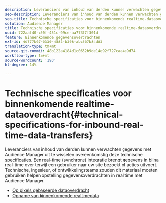 ```yaml
---
description: Leveranciers van inhoud van derden kunnen verwachten gegevens met Audience Manager uit te wisselen overeenkomstig deze technische specificaties. Een real-time (synchrone) integratie brengt gegevens in bijna real-time over terwijl een gebruiker naar uw site bezoekt of acties uitvoert. Technische, ingenieur, of ontwikkelingsteams zouden dit materiaal moeten gebruiken helpen opstelling gegevensoverdrachten in real time met Audience Manager.
seo-description: Leveranciers van inhoud van derden kunnen verwachten gegevens met Audience Manager uit te wisselen overeenkomstig deze technische specificaties. Een real-time (synchrone) integratie brengt gegevens in bijna real-time over terwijl een gebruiker naar uw site bezoekt of acties uitvoert. Technische, ingenieur, of ontwikkelingsteams zouden dit materiaal moeten gebruiken helpen opstelling gegevensoverdrachten in real time met Audience Manager.
seo-title: Technische specificaties voor binnenkomende realtime-dataoverdracht
solution: Audience Manager
title: Technische specificaties voor binnenkomende realtime-dataoverdracht
uuid: 722aaf40-c60f-451c-99ce-aa773f7f301d
feature: Binnenkomende gegevensoverdrachten
exl-id: 4d777b67-6330-4582-b398-abc267b84d83
translation-type: tm+mt
source-git-commit: 48b122a4184d1c0662b9de14e92f727caa4a9d74
workflow-type: tm+mt
source-wordcount: '193'
ht-degree: 14%

---
```


# Technische specificaties voor binnenkomende realtime-dataoverdracht{#technical-specifications-for-inbound-real-time-data-transfers}

Leveranciers van inhoud van derden kunnen verwachten gegevens met Audience Manager uit te wisselen overeenkomstig deze technische specificaties. Een real-time (synchrone) integratie brengt gegevens in bijna real-time over terwijl een gebruiker naar uw site bezoekt of acties uitvoert. Technische, ingenieur, of ontwikkelingsteams zouden dit materiaal moeten gebruiken helpen opstelling gegevensoverdrachten in real time met Audience Manager.

<!-- c_rt_realtime_intro.xml -->

* [Op pixels gebaseerde dataoverdracht](/help/using/integration/sending-audience-data/real-time-data-integration/pixel-based-data-transfer.md)
* [Opname van binnenkomende realtimedata](/help/using/integration/sending-audience-data/real-time-data-integration/real-time-data-transfer.md)
